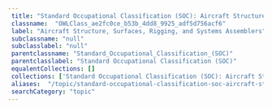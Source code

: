 ```yaml
--- 
 title: "Standard Occupational Classification (SOC): Aircraft Structure, Surfaces, Rigging, and Systems Assemblers" 
 classname:  "OWLClass_ae2fc0ce_b53b_4dd8_9925_adf5d756acf6" 
 label: "Aircraft Structure, Surfaces, Rigging, and Systems Assemblers" 
 subclassname: "null" 
 subclasslabel: "null" 
 parentclassname: "Standard_Occupational_Classification_(SOC)" 
 parentclasslabel: "Standard Occupational Classification (SOC)" 
 equalentCollections: [] 
 collections: ['Standard Occupational Classification (SOC): Aircraft Structure, Surfaces, Rigging, and Systems Assemblers']
 aliases:  "/topic/standard-occupational-classification-soc-aircraft-structure-surfaces-rigging-and-systems-assemblers"  
 searchCategory: "topic" 
---
```

